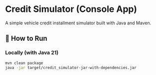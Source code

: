 # Credit Simulator (Console App)

A simple vehicle credit installment simulator built with Java and Maven.

## 🚀 How to Run

### Locally (with Java 21)

```bash
mvn clean package
java -jar target/credit_simulator-jar-with-dependencies.jar
```
